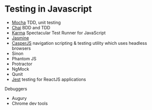 # Testing in Javascript

- [Mocha](https://mochajs.org/) TDD, unit testing
- [Chai](http://chaijs.com/) BDD and TDD
- [Karma](https://karma-runner.github.io/) Spectacular Test Runner for JavaScript
- [Jasmine](https://jasmine.github.io/) 
- [CasperJS](http://casperjs.org/) navigation scripting & testing utility which uses headless browsers 
- Sinon 
- Phantom JS
- Protractor
- NgMock
- Qunit
- [Jest](https://facebook.github.io/jest/) testing for ReactJS applications

Debuggers

- Augury
- Chrome dev tools
